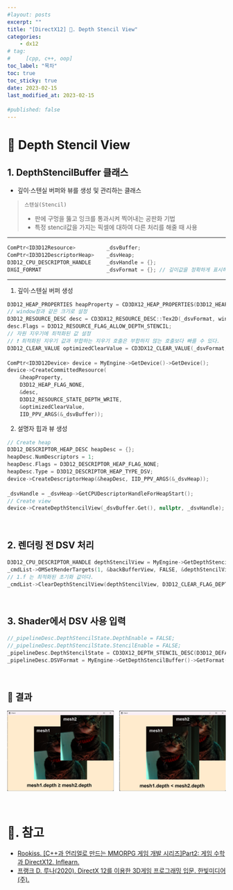 ```yaml
---
#layout: posts
excerpt: ""
title: "[DirectX12] 📂. Depth Stencil View"
categories:
    - dx12
# tag:
#     [cpp, c++, oop]
toc_label: "목차"
toc: true
toc_sticky: true
date: 2023-02-15
last_modified_at: 2023-02-15

#published: false
---
```


# 🔷 Depth Stencil View

## 1. DepthStencilBuffer 클래스
- 깊이·스텐실 버퍼와 뷰를 생성 및 관리하는 클래스

> `스텐실(Stencil)`
> - 판에 구멍을 뚫고 잉크를 통과시켜 찍어내는 공판화 기법
> - 특정 stencil값을 가지는 픽셀에 대하여 다른 처리를 해줄 때 사용

---

```cpp
ComPtr<ID3D12Resource>			_dsvBuffer;
ComPtr<ID3D12DescriptorHeap>	_dsvHeap;
D3D12_CPU_DESCRIPTOR_HANDLE		_dsvHandle = {};
DXGI_FORMAT						_dsvFormat = {}; // 깊이값을 정확하게 표시하기 위한 형식
```
---

1) 깊이·스텐실 버퍼 생성

```cpp
D3D12_HEAP_PROPERTIES heapProperty = CD3DX12_HEAP_PROPERTIES(D3D12_HEAP_TYPE_DEFAULT);
// window창과 같은 크기로 설정
D3D12_RESOURCE_DESC desc = CD3DX12_RESOURCE_DESC::Tex2D(_dsvFormat, window.width, window.height);
desc.Flags = D3D12_RESOURCE_FLAG_ALLOW_DEPTH_STENCIL;
// 자원 지우기에 최적화된 값 설정
// ❗ 최적화된 지우기 값과 부합하는 지우기 호출은 부합하지 않는 호출보다 빠를 수 있다.
D3D12_CLEAR_VALUE optimizedClearValue = CD3DX12_CLEAR_VALUE(_dsvFormat, 1.f, 0);

ComPtr<ID3D12Device> device = MyEngine->GetDevice()->GetDevice();
device->CreateCommittedResource(
    &heapProperty,
    D3D12_HEAP_FLAG_NONE,
    &desc,
    D3D12_RESOURCE_STATE_DEPTH_WRITE,
    &optimizedClearValue,
    IID_PPV_ARGS(&_dsvBuffer));
```

2) 설명자 힙과 뷰 생성

```cpp
// Create heap
D3D12_DESCRIPTOR_HEAP_DESC heapDesc = {};
heapDesc.NumDescriptors = 1;
heapDesc.Flags = D3D12_DESCRIPTOR_HEAP_FLAG_NONE;
heapDesc.Type = D3D12_DESCRIPTOR_HEAP_TYPE_DSV;
device->CreateDescriptorHeap(&heapDesc, IID_PPV_ARGS(&_dsvHeap));

_dsvHandle = _dsvHeap->GetCPUDescriptorHandleForHeapStart();
// Create view
device->CreateDepthStencilView(_dsvBuffer.Get(), nullptr, _dsvHandle);
```

<br>

## 2. 렌더링 전 DSV 처리

```cpp
D3D12_CPU_DESCRIPTOR_HANDLE depthStencilView = MyEngine->GetDepthStencilBuffer()->GetCpuHandle();
_cmdList->OMSetRenderTargets(1, &backBufferView, FALSE, &depthStencilView);
// 1.f 는 최적화된 초기화 값이다.
_cmdList->ClearDepthStencilView(depthStencilView, D3D12_CLEAR_FLAG_DEPTH, 1.f, 0, 0, nullptr);
```

<br>

## 3. Shader에서 DSV 사용 입력

```cpp
//_pipelineDesc.DepthStencilState.DepthEnable = FALSE;
//_pipelineDesc.DepthStencilState.StencilEnable = FALSE;
_pipelineDesc.DepthStencilState = CD3DX12_DEPTH_STENCIL_DESC(D3D12_DEFAULT);
_pipelineDesc.DSVFormat = MyEngine->GetDepthStencilBuffer()->GetFormat();
```

<br>

## 🔹 결과  
![image](../../assets/images/dx12_img/08_depthstencilview/result.png)  

<br>

# 📑. 참고
* [Rookiss. [C++과 언리얼로 만드는 MMORPG 게임 개발 시리즈]Part2: 게임 수학과 DirectX12. Inflearn.](https://www.inflearn.com/course/%EC%96%B8%EB%A6%AC%EC%96%BC-3d-mmorpg-2/dashboard)
* [프랭크 D. 루나(2020). DirectX 12를 이용한 3D게임 프로그래밍 입문. 한빛미디어(주).](https://www.hanbit.co.kr/store/books/look.php?p_code=B5088646371)